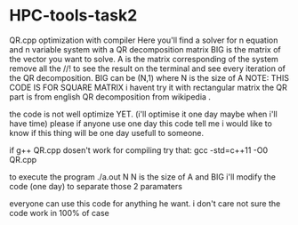 # HPC-tools-task2
QR.cpp optimization with compiler
Here you'll find a solver for n equation and n variable system with a QR decomposition
matrix BIG is the matrix of the vector you want to solve. A is the matrix corresponding of the system
remove all the //! to see the result on the terminal and see every iteration of the QR decomposition.
BIG can be (N,1) where N is the size of A
NOTE: THIS CODE IS FOR SQUARE MATRIX i havent try it with rectangular matrix
the QR part is from english QR decomposition from wikipedia .

the code is not well optimize YET. (i'll optimise it one day maybe when i'll have time)
please if anyone use one day this code tell me i would like to know if this thing will be one day usefull to someone.


if g++ QR.cpp dosen't work for compiling try that:
gcc -std=c++11 -O0 QR.cpp

to execute the program 
./a.out N
N is the size of A and BIG
i'll modify the code (one day) to separate those 2 paramaters


everyone can use this code for anything he want. i don't care not sure the code work in 100% of case
